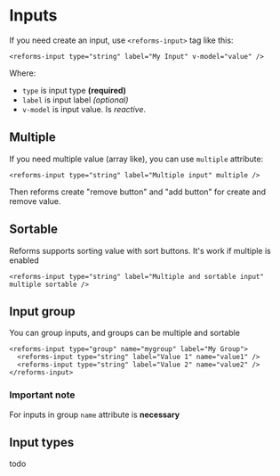 # Inputs

If you need create an input, use `<reforms-input>` tag like this:

```vue
<reforms-input type="string" label="My Input" v-model="value" />
```

Where:

- `type` is input type **(required)**
- `label` is input label _(optional)_
- `v-model` is input value. Is _reactive_.

## Multiple

If you need multiple value (array like), you can use `multiple` attribute:

```vue
<reforms-input type="string" label="Multiple input" multiple />
```

Then reforms create "remove button" and "add button" for create and remove value.

## Sortable

Reforms supports sorting value with sort buttons. It's work if multiple is enabled

```vue
<reforms-input type="string" label="Multiple and sortable input" multiple sortable />
```

## Input group

You can group inputs, and groups can be multiple and sortable

```vue
<reforms-input type="group" name="mygroup" label="My Group">
  <reforms-input type="string" label="Value 1" name="value1" />
  <reforms-input type="string" label="Value 2" name="value2" />
</reforms-input>
```

### Important note

For inputs in group `name` attribute is **necessary**

## Input types

todo
